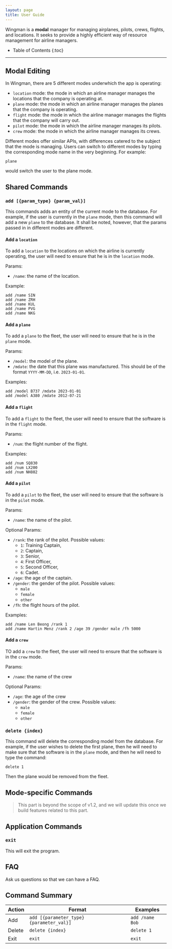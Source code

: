 ```yaml
---
layout: page
title: User Guide
---
```


Wingman is a **modal** manager for managing airplanes, pilots, crews, flights, 
and locations. It seeks to provide a highly efficient way of resource 
management for airline managers.

* Table of Contents
{:toc}

-------------------------------------------------------------------------------

## Modal Editing

In Wingman, there are 5 different modes underwhich the app is operating: 

- `location` mode: the mode in which an airline manager manages the 
  locations that the company is operating at.
- `plane` mode: the mode in which an airline manager manages the planes 
  that the company is operating.
- `flight` mode: the mode in which the airline manager manages the flights 
  that the company will carry out.
- `pilot` mode: the mode in which the airline manager manages its pilots.
- `crew` mode: the mode in which the airline manager manages its crews.

Different modes offer similar APIs, with differences catered to the subject 
that the mode is managing. Users can switch to different modes by typing the 
corresponding mode name in the very beginning. For example:

```
plane
```

would switch the user to the plane mode. 

## Shared Commands

### `add [{param_type} {param_val}]`

This commands adds an entity of the current mode to the database. For example,
if the user is currently in the `plane` mode, then this command will add a new
`plane` to the database. It shall be noted, however, that the params passed in
in different modes are different.

#### Add a `location`

To add a `location` to the locations on which the airline is currently 
operating, the user will need to ensure that he is in the `location` mode. 

Params:

- `/name`: the name of the location.

Example:

```
add /name SIN
add /name ZRH
add /name KUL
add /name PVG
add /name NKG
```

#### Add a `plane`

To add a `plane` to the fleet, the user will need to ensure that he is in the
`plane` mode.

Params:

- `/model`: the model of the plane.
- `/mdate`: the date that this plane was manufactured. This should be of the
  format `YYYY-MM-DD`, i.e. `2023-01-01`.

Examples:

```
add /model B737 /mdate 2023-01-01
add /model A380 /mdate 2012-07-21
```

#### Add a `flight`

To add a `flight` to the fleet, the user will need to ensure that the software
is in the `flight` mode.

Params:

- `/num`: the flight number of the flight.

Examples:

```
add /num SQ830
add /num LX200
add /num NH802
```

#### Add a `pilot`

To add a `pilot` to the fleet, the user will need to ensure that the software
is in the `pilot` mode.

Params:

- `/name`: the name of the pilot.

Optional Params:

- `/rank`: the rank of the pilot. Possible values: 
  - `1`: Training Captain,
  - `2`: Captain,
  - `3`: Senior,
  - `4`: First Officer,
  - `5`: Second Officer,
  - `6`: Cadet.
- `/age`: the age of the captain.
- `/gender`: the gender of the pilot. Possible values:
  - `male`
  - `female`
  - `other`
- `/fh`: the flight hours of the pilot.

Examples:

```
add /name Len Beong /rank 1 
add /name Hartin Menz /rank 2 /age 39 /gender male /fh 5000
```

#### Add a `crew`

TO add a `crew` to the fleet, the user will need to ensure that the software is
in the `crew` mode.

Params:

- `/name`: the name of the crew

Optional Params:

- `/age`: the age of the crew
- `/gender`: the gender of the crew. Possible values:
  - `male`
  - `female`
  - `other`

### `delete {index}`

This command will delete the corresponding model from the database. For
example, if the user wishes to delete the first plane, then he will need to
make sure that the software is in the `plane` mode, and then he will need to
type the command:

```
delete 1
```

Then the plane would be removed from the fleet.

## Mode-specific Commands 

> This part is beyond the scope of v1.2, and we will update this once we build
> features related to this part.

## Application Commands 

### `exit`

This will exit the program.

## FAQ

Ask us questions so that we can have a FAQ.

## Command Summary

| **Action** | **Format**                               | **Examples**    | 
| ---------- | ---------------------------------------- | --------------- |
| Add        | `add [{parameter_type} {parameter_val}]` | `add /name Bob` |
| Delete     | `delete {index}`                         | `delete 1`      |
| Exit       | `exit`                                   | `exit`          |
